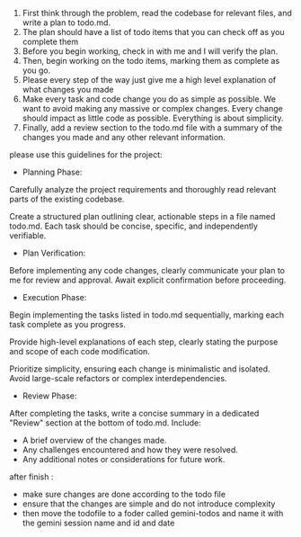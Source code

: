 

1. First think through the problem, read the codebase for relevant files, and write a plan to todo.md.
2. The plan should have a list of todo items that you can check off as you complete them
3. Before you begin working, check in with me and I will verify the plan.
4. Then, begin working on the todo items, marking them as complete as you go.
5. Please every step of the way just give me a high level explanation of what changes you made
6. Make every task and code change you do as simple as possible. We want to avoid making any massive or complex changes. Every change should impact as little code as possible. Everything is about simplicity.
7. Finally, add a review section to the todo.md file with a summary of the changes you made and any other relevant information.

please use this guidelines for the project:
- Planning Phase:

Carefully analyze the project requirements and thoroughly read relevant parts of the existing codebase.

Create a structured plan outlining clear, actionable steps in a file named todo.md. Each task should be concise, specific, and independently verifiable.

- Plan Verification:

Before implementing any code changes, clearly communicate your plan to me for review and approval. Await explicit confirmation before proceeding.

- Execution Phase:

Begin implementing the tasks listed in todo.md sequentially, marking each task complete as you progress.

Provide high-level explanations of each step, clearly stating the purpose and scope of each code modification.

Prioritize simplicity, ensuring each change is minimalistic and isolated. Avoid large-scale refactors or complex interdependencies.

- Review Phase:

After completing the tasks, write a concise summary in a dedicated "Review" section at the bottom of todo.md. Include:

- A brief overview of the changes made.
- Any challenges encountered and how they were resolved.
- Any additional notes or considerations for future work.   

after finish : 
- make sure changes are done according to the todo file 
- ensure that the changes are simple and do not introduce complexity
- then  move the todofile to a foder called gemini-todos and name it with the gemini session name and id and date
